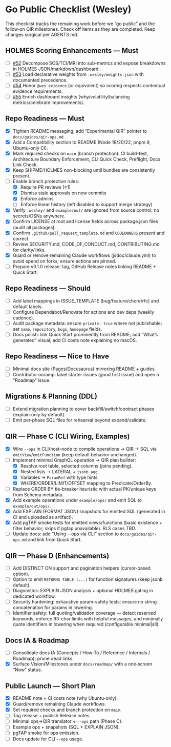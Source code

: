 # Go Public Checklist (Wesley)

This checklist tracks the remaining work before we “go public” and the follow‑on QIR milestones. Check off items as they are completed. Keep changes surgical per AGENTS.md.

## HOLMES Scoring Enhancements — Must
- [ ] [#52](https://github.com/flyingrobots/wesley/issues/52) Decompose SCS/TCI/MRI into sub-metrics and expose breakdowns in HOLMES JSON/markdown/dashboard.
- [ ] [#53](https://github.com/flyingrobots/wesley/issues/53) Load declarative weights from `.wesley/weights.json` with documented precedence.
- [ ] [#54](https://github.com/flyingrobots/wesley/issues/54) Honor `@wes_evidence` (or equivalent) so scoring respects contextual evidence requirements.
- [ ] [#55](https://github.com/flyingrobots/wesley/issues/55) Enrich dashboard insights (why/volatility/balancing metrics/celebrate improvements).

## Repo Readiness — Must
- [x] Tighten README messaging; add “Experimental QIR” pointer to `docs/guides/qir-ops.md`.
- [x] Add a Compatibility section to README (Node 18/20/22, pnpm 9, Ubuntu-only CI).
- [x] Mark required checks on `main` (branch protection): CI build-test, Architecture Boundary Enforcement, CLI Quick Check, Preflight, Docs Link Check.
- [x] Keep SHIPME/HOLMES non-blocking until bundles are consistently present.
- [ ] Enable branch protection rules:
  - [x] Require PR reviews (≥1)
  - [x] Dismiss stale approvals on new commits
  - [x] Enforce admins
  - [ ] Enforce linear history (left disabled to support merge strategy)
- [x] Verify `.wesley/` and `example/out/` are ignored from source control; no secrets/DSNs anywhere.
- [x] Confirm LICENSE at root and license fields across package.json files (audit all packages).
- [x] Confirm `.github/pull_request_template.md` and `CODEOWNERS` present and correct.
- [ ] Review SECURITY.md, CODE_OF_CONDUCT.md, CONTRIBUTING.md for clarity/links.
- [x] Guard or remove remaining Claude workflows (jsdoc/claude.yml) to avoid spend on forks; ensure actions are pinned.
- [ ] Prepare v0.1.0 release: tag, GitHub Release notes linking README + Quick Start.

## Repo Readiness — Should
- [ ] Add label mappings in ISSUE_TEMPLATE (bug/feature/chore/rfc) and default labels.
- [ ] Configure Dependabot/Renovate for actions and dev deps (weekly cadence).
- [ ] Audit package metadata: ensure `private: true` where not publishable; set `name`, `repository`, `bugs`, `homepage` fields.
- [ ] Docs polish: link Quick Start prominently from README; add “What’s generated” visual; add CI costs note explaining no macOS.

## Repo Readiness — Nice to Have
- [ ] Minimal docs site (Pages/Docusaurus) mirroring README + guides.
- [ ] Contributor onramp: label starter issues (good first issue) and open a “Roadmap” issue.

## Migrations & Planning (DDL)
- [ ] Extend migration planning to cover backfill/switch/contract phases (explain‑only by default).
- [ ] Emit per‑phase SQL files for rehearsal beyond expand/validate.

## QIR — Phase C (CLI Wiring, Examples)
- [x] Wire `--ops` in CLI/host-node to compile operations → QIR → SQL via `emitView`/`emitFunction` (keep default behavior unchanged).
- [ ] Implement minimal GraphQL operation → QIR plan builder:
  - [x] Resolve root table, selected columns (joins pending).
  - [x] Nested lists → LATERAL + `jsonb_agg`.
  - [x] Variables → `ParamRef` with type hints.
  - [x] WHERE/ORDER/LIMIT/OFFSET mapping to Predicate/OrderBy.
- [ ] Replace ORDER BY tie-breaker heuristic with actual PK/unique keys from Schema metadata.
- [x] Add example operations under `example/ops/` and emit SQL to `example/out/ops/`.
- [x] Add EXPLAIN (FORMAT JSON) snapshots for emitted SQL (generated in CI and uploaded as artifact).
- [x] Add pgTAP smoke tests for emitted views/functions (basic existence + filter behavior; skips if pgtap unavailable). RLS cases TBD.
- [ ] Update docs: add “Using --ops via CLI” section to `docs/guides/qir-ops.md` and link from Quick Start.

## QIR — Phase D (Enhancements)
- [ ] Add DISTINCT ON support and pagination helpers (cursor-based option).
- [ ] Option to emit `RETURNS TABLE (...)` for function signatures (keep jsonb default).
- [ ] Diagnostics: EXPLAIN JSON analysis + optional HOLMES gating in dedicated workflow.
- [ ] Security hardening: exhaustive param-safety tests; ensure no string concatenation for params in lowering.
- [ ] Identifier safety: full quoting/validation coverage — detect reserved keywords, enforce 63-char limits with helpful messages, and minimally quote identifiers in lowering when required (configurable minimal|all).

## Docs IA & Roadmap
- [ ] Consolidate docs IA (Concepts / How‑To / Reference / Internals / Roadmap); prune dead links.
- [x] Surface Vision/Milestones under `docs/roadmap/` with a one‑screen “Now” status.

## Public Launch — Short Plan
- [x] README note + CI costs note (why Ubuntu-only).
- [x] Guard/remove remaining Claude workflows.
- [x] Set required checks and branch protection on `main`.
- [ ] Tag release + publish Release notes.
- [ ] Minimal ops→QIR translator + `--ops` path (Phase C).
- [ ] Example ops + snapshots (SQL + EXPLAIN JSON).
- [ ] pgTAP smoke for ops emission.
- [ ] Docs update for CLI `--ops` usage.
